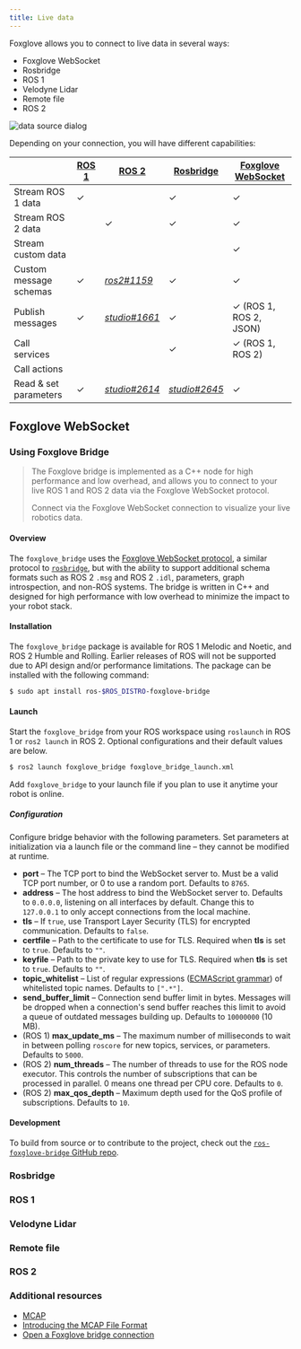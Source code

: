 ```yaml
---
title: Live data
---
```


Foxglove allows you to connect to live data in several ways:

- Foxglove WebSocket
- Rosbridge
- ROS 1
- Velodyne Lidar
- Remote file
- ROS 2

![data source dialog](/img/docs/studio/connection/dialog.webp)

Depending on your connection, you will have different capabilities:

|                        | [ROS 1](/docs/studio/connection/ros-native) | [ROS 2](/docs/studio/connection/ros-native)                     | [Rosbridge](/docs/studio/connection/rosbridge)                  | [Foxglove WebSocket](/docs/studio/connection/custom#live-connection) |
| ---------------------- | ------------------------------------------- | --------------------------------------------------------------- | --------------------------------------------------------------- | -------------------------------------------------------------------- |
| Stream ROS 1 data      | ✓                                           |                                                                 | ✓                                                               | ✓                                                                    |
| Stream ROS 2 data      |                                             | ✓                                                               | ✓                                                               | ✓                                                                    |
| Stream custom data     |                                             |                                                                 |                                                                 | ✓                                                                    |
| Custom message schemas | ✓                                           | [_ros2#1159_](https://github.com/ros2/ros2/issues/1159)         | ✓                                                               | ✓                                                                    |
| Publish messages       | ✓                                           | [_studio#1661_](https://github.com/foxglove/studio/issues/1661) | ✓                                                               | ✓ (ROS 1, ROS 2, JSON)                                               |
| Call services          |                                             |                                                                 | ✓                                                               | ✓ (ROS 1, ROS 2)                                                     |
| Call actions           |                                             |                                                                 |                                                                 |                                                                      |
| Read & set parameters  | ✓                                           | [_studio#2614_](https://github.com/foxglove/studio/issues/2614) | [_studio#2645_](https://github.com/foxglove/studio/issues/2645) | ✓                                                                    |

## Foxglove WebSocket

### Using Foxglove Bridge


> The Foxglove bridge is implemented as a C++ node for high performance and low overhead, and allows you to connect to your live ROS 1 and ROS 2 data via the Foxglove WebSocket protocol.
>
> Connect via the Foxglove WebSocket connection to visualize your live robotics data.

#### Overview

The `foxglove_bridge` uses the [Foxglove WebSocket protocol](https://github.com/foxglove/ws-protocol), a similar protocol to [`rosbridge`](https://github.com/RobotWebTools/rosbridge_suite), but with the ability to support additional schema formats such as ROS 2 `.msg` and ROS 2 `.idl`, parameters, graph introspection, and non-ROS systems. The bridge is written in C++ and designed for high performance with low overhead to minimize the impact to your robot stack.

#### Installation

The `foxglove_bridge` package is available for ROS 1 Melodic and Noetic, and ROS 2 Humble and Rolling. Earlier releases of ROS will not be supported due to API design and/or performance limitations. The package can be installed with the following command:

```bash
$ sudo apt install ros-$ROS_DISTRO-foxglove-bridge
```

#### Launch

Start the `foxglove_bridge` from your ROS workspace using `roslaunch` in ROS 1 or `ros2 launch` in ROS 2. Optional configurations and their default values are below.

```bash
$ ros2 launch foxglove_bridge foxglove_bridge_launch.xml
```

Add `foxglove_bridge` to your launch file if you plan to use it anytime your robot is online.

##### Configuration

Configure bridge behavior with the following parameters. Set parameters at initialization via a launch file or the command line – they cannot be modified at runtime.

- **port** – The TCP port to bind the WebSocket server to. Must be a valid TCP port number, or 0 to use a random port. Defaults to `8765`.
- **address** – The host address to bind the WebSocket server to. Defaults to `0.0.0.0`, listening on all interfaces by default. Change this to `127.0.0.1` to only accept connections from the local machine.
- **tls** – If `true`, use Transport Layer Security (TLS) for encrypted communication. Defaults to `false`.
- **certfile** – Path to the certificate to use for TLS. Required when **tls** is set to `true`. Defaults to `""`.
- **keyfile** – Path to the private key to use for TLS. Required when **tls** is set to `true`. Defaults to `""`.
- **topic_whitelist** – List of regular expressions ([ECMAScript grammar](https://en.cppreference.com/w/cpp/regex/ecmascript)) of whitelisted topic names. Defaults to `[".*"]`.
- **send_buffer_limit** – Connection send buffer limit in bytes. Messages will be dropped when a connection's send buffer reaches this limit to avoid a queue of outdated messages building up. Defaults to `10000000` (10 MB).
- (ROS 1) **max_update_ms** – The maximum number of milliseconds to wait in between polling `roscore` for new topics, services, or parameters. Defaults to `5000`.
- (ROS 2) **num_threads** – The number of threads to use for the ROS node executor. This controls the number of subscriptions that can be processed in parallel. 0 means one thread per CPU core. Defaults to `0`.
- (ROS 2) **max_qos_depth** – Maximum depth used for the QoS profile of subscriptions. Defaults to `10`.

#### Development

To build from source or to contribute to the project, check out the [`ros-foxglove-bridge` GitHub repo](https://github.com/foxglove/ros-foxglove-bridge/).

### Rosbridge

### ROS 1

### Velodyne Lidar

### Remote file

### ROS 2

### Additional resources

- [MCAP](https://mcap.dev)
- [Introducing the MCAP File Format](/blog/introducing-the-mcap-file-format)
- [Open a Foxglove bridge connection](/blog/announcing-the-new-foxglove-bridge-for-live-ros-data)
